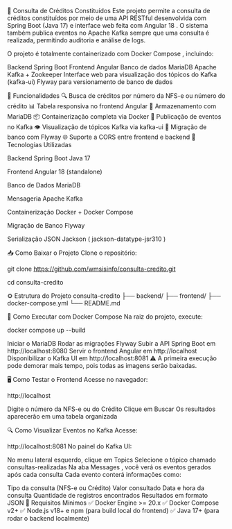 🏦 Consulta de Créditos Constituídos
Este projeto permite a consulta de créditos constituídos por meio de uma API RESTful desenvolvida com Spring Boot (Java 17) e interface web feita com Angular 18 . O sistema também publica eventos no Apache Kafka sempre que uma consulta é realizada, permitindo auditoria e análise de logs.

O projeto é totalmente containerizado com Docker Compose , incluindo:

Backend Spring Boot
Frontend Angular
Banco de dados MariaDB
Apache Kafka + Zookeeper
Interface web para visualização dos tópicos do Kafka (kafka-ui)
Flyway para versionamento de banco de dados

🧩 Funcionalidades
🔍 Busca de créditos por número da NFS-e ou número do crédito
📊 Tabela responsiva no frontend Angular
💾 Armazenamento com MariaDB
📦 Containerização completa via Docker
📢 Publicação de eventos no Kafka
👁️ Visualização de tópicos Kafka via kafka-ui
🔄 Migração de banco com Flyway
🌐 Suporte a CORS entre frontend e backend
🚀 Tecnologias Utilizadas

Backend
Spring Boot Java 17

Frontend
Angular 18 (standalone)

Banco de Dados
MariaDB

Mensageria
Apache Kafka

Containerização
Docker + Docker Compose

Migração de Banco
Flyway

Serialização JSON
Jackson (
jackson-datatype-jsr310
)

📥 Como Baixar o Projeto
Clone o repositório:

git clone https://github.com/wmsisinfo/consulta-credito.git

cd consulta-credito


⚙️ Estrutura do Projeto
consulta-credito
├── backend/
├── frontend/
├── docker-compose.yml
└── README.md

🐳 Como Executar com Docker Compose
Na raiz do projeto, execute:

docker compose up --build

Iniciar o MariaDB
Rodar as migrações Flyway
Subir a API Spring Boot em http://localhost:8080
Servir o frontend Angular em http://localhost
Disponibilizar o Kafka UI em http://localhost:8081
⚠️ A primeira execução pode demorar mais tempo, pois todas as imagens serão baixadas. 

🖥️ Como Testar o Frontend
Acesse no navegador:

http://localhost

Digite o número da NFS-e ou do Crédito
Clique em Buscar
Os resultados aparecerão em uma tabela organizada

🔍 Como Visualizar Eventos no Kafka
Acesse:

http://localhost:8081
No painel do Kafka UI:

No menu lateral esquerdo, clique em Topics
Selecione o tópico chamado consultas-realizadas
Na aba Messages , você verá os eventos gerados após cada consulta
Cada evento conterá informações como:

Tipo da consulta (NFS-e ou Crédito)
Valor consultado
Data e hora da consulta
Quantidade de registros encontrados
Resultados em formato JSON
🧪 Requisitos Mínimos
✅ Docker Engine >= 20.x
✅ Docker Compose v2+
✅ Node.js v18+ e npm (para build local do frontend)
✅ Java 17+ (para rodar o backend localmente)
